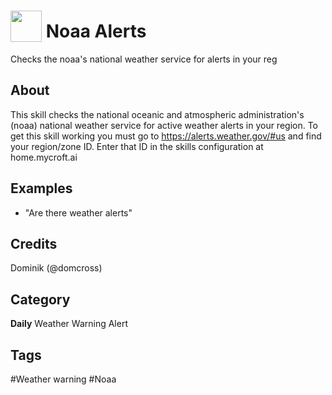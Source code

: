 # <img src="https://raw.githack.com/FortAwesome/Font-Awesome/master/svgs/solid/robot.svg" card_color="#40DBB0" width="50" height="50" style="vertical-align:bottom"/> Noaa Alerts
Checks the noaa's national weather service for alerts in your reg

## About
This skill checks the national oceanic and atmospheric administration's (noaa) national weather service for active weather alerts in your region.
To get this skill working you must go to https://alerts.weather.gov/#us and find your region/zone ID. Enter that ID in the skills configuration at home.mycroft.ai

## Examples
* "Are there weather alerts"

## Credits
Dominik (@domcross)

## Category
**Daily**
Weather
Warning
Alert

## Tags
#Weather warning
#Noaa

